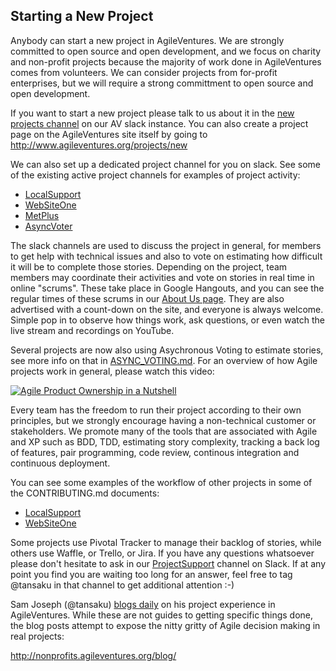 Starting a New Project
----------------------

Anybody can start a new project in AgileVentures.  We are strongly committed to open source and open development, and we focus on charity and non-profit projects because the majority of work done in AgileVentures comes from volunteers.  We can consider projects from for-profit enterprises, but we will require a strong committment to open source and open development.

If you want to start a new project please talk to us about it in the [new projects channel](https://agileventures.slack.com/messages/new_projects) on our AV slack instance.  You can also create a project page on the AgileVentures site itself by going to http://www.agileventures.org/projects/new

We can also set up a dedicated project channel for you on slack.  See some of the existing active project channels for examples of project activity: 

* [LocalSupport](https://agileventures.slack.com/messages/localsupport/)
* [WebSiteOne](https://agileventures.slack.com/messages/websiteone/)
* [MetPlus](https://agileventures.slack.com/messages/metplus/)
* [AsyncVoter](https://agileventures.slack.com/messages/async_voter/)

The slack channels are used to discuss the project in general, for members to get help with technical issues and also to vote on estimating how difficult it will be to complete those stories.  Depending on the project, team members may coordinate their activities and vote on stories in real time in online "scrums".  These take place in Google Hangouts, and you can see the regular times of these scrums in our [About Us page](http://www.agileventures.org/about-us).  They are also advertised with a count-down on the site, and everyone is always welcome.  Simple pop in to observe how things work, ask questions, or even watch the live stream and recordings on YouTube.

Several projects are now also using Asychronous Voting to estimate stories, see more info on that in [ASYNC_VOTING.md](ASYNC_VOTING.md).  For an overview of how Agile projects work in general, please watch this video:

[![Agile Product Ownership in a Nutshell](https://img.youtube.com/vi/502ILHjX9EE/0.jpg)](https://www.youtube.com/watch?v=502ILHjX9EE)

Every team has the freedom to run their project according to their own principles, but we strongly encourage having a non-technical customer or stakeholders.  We promote many of the tools that are associated with Agile and XP such as BDD, TDD, estimating story complexity, tracking a back log of features, pair programming, code review, continous integration and continuous deployment.

You can see some examples of the workflow of other projects in some of the CONTRIBUTING.md documents: 

* [LocalSupport](https://github.com/AgileVentures/LocalSupport/blob/develop/CONTRIBUTING.md)
* [WebSiteOne](https://github.com/AgileVentures/WebSiteOne/blob/develop/CONTRIBUTING.md/)

Some projects use Pivotal Tracker to manage their backlog of stories, while others use Waffle, or Trello, or Jira.  If you have any questions whatsoever please don't hesitate to ask in our [ProjectSupport](https://agileventures.slack.com/messages/project_support/) channel on Slack.  If at any point you find you are waiting too long for an answer, feel free to tag @tansaku in that channel to get additional attention :-)

Sam Joseph (@tansaku) [blogs daily](http://nonprofits.agileventures.org/blog/) on his project experience in AgileVentures.  While these are not guides to getting specific things done, the blog posts attempt to expose the nitty gritty of Agile decision making in real projects:

http://nonprofits.agileventures.org/blog/
